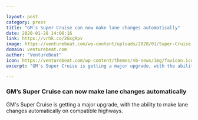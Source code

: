 ```yaml
---

layout: post
category: press
title: "GM’s Super Cruise can now make lane changes automatically"
date: 2020-01-28 14:06:16
link: https://vrhk.co/2GxgRpv
image: https://venturebeat.com/wp-content/uploads/2020/01/Super-Cruise-Compatible-Divided-Highways.jpg?w=1200&strip=all
domain: venturebeat.com
author: "VentureBeat"
icon: https://venturebeat.com/wp-content/themes/vb-news/img/favicon.ico
excerpt: "GM's Super Cruise is getting a major upgrade, with the ability to make lane changes automatically on compatible highways."

---
```


### GM’s Super Cruise can now make lane changes automatically

GM's Super Cruise is getting a major upgrade, with the ability to make lane changes automatically on compatible highways.